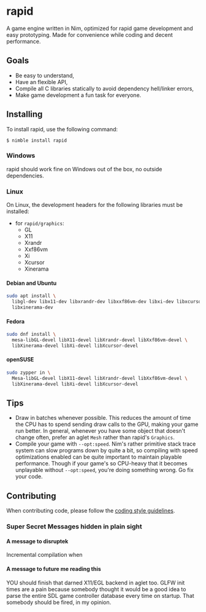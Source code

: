# rapid

A game engine written in Nim, optimized for rapid game development and easy
prototyping. Made for convenience while coding and decent performance.

## Goals

 - Be easy to understand,
 - Have an flexible API,
 - Compile all C libraries statically to avoid dependency hell/linker errors,
 - Make game development a fun task for everyone.

## Installing

To install rapid, use the following command:
```
$ nimble install rapid
```

### Windows

rapid should work fine on Windows out of the box, no outside dependencies.

### Linux

On Linux, the development headers for the following libraries must be installed:

- for `rapid/graphics`:
  - GL
  - X11
  - Xrandr
  - Xxf86vm
  - Xi
  - Xcursor
  - Xinerama

#### Debian and Ubuntu
```sh
sudo apt install \
  libgl-dev libx11-dev libxrandr-dev libxxf86vm-dev libxi-dev libxcursor-dev \
  libxinerama-dev
```

#### Fedora
```sh
sudo dnf install \
  mesa-libGL-devel libX11-devel libXrandr-devel libXxf86vm-devel \
  libXinerama-devel libXi-devel libXcursor-devel
```

#### openSUSE
```sh
sudo zypper in \
  Mesa-libGL-devel libX11-devel libXrandr-devel libXxf86vm-devel \
  libXinerama-devel libXi-devel libXcursor-devel
```

## Tips

 - Draw in batches whenever possible. This reduces the amount of time the CPU
   has to spend sending draw calls to the GPU, making your game run better.
   In general, whenever you have some object that doesn't change often, prefer
   an aglet `Mesh` rather than rapid's `Graphics`.
 - Compile your game with `--opt:speed`. Nim's rather primitive stack trace
   system can slow programs down by quite a bit, so compiling with speed
   optimizations enabled can be quite important to maintain playable
   performance. Though if your game's so CPU-heavy that it becomes unplayable
   without `--opt:speed`, you're doing something wrong. Go fix your code.

## Contributing

When contributing code, please follow the [coding style guidelines](code_style.md).

### Super Secret Messages hidden in plain sight

#### A message to disruptek

Incremental compilation when

#### A message to future me reading this

YOU should finish that darned X11/EGL backend in aglet too. GLFW init times
are a pain because somebody thought it would be a good idea to parse the entire
SDL game controller database every time on startup. That somebody should be
fired, in my opinion.
